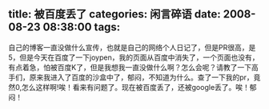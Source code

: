 title: 被百度丢了
categories: 闲言碎语
date: 2008-08-23 08:38:00
tags:
---

自己的博客一直没做什么宣传，也就是自己的网络个人日记了，但是PR很高，是5，但是今天在百度了一下joypen，我的页面从百度中消失了，一个页面也没有，有点着急，怕被百度K了，但是我想我一直没做什么啊？怎么会呢？请教了一下高手们，原来我进入了百度的沙盒中了，郁闷，不知道为什么。查了一下我的pr，竟然0,怎么这样啊!唉！看来有问题了。现在被百度丢了，还被google丢了。唉！郁闷！